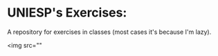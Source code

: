 # UNIESP's Exercises:

A repository for exercises in classes (most cases it's because I'm lazy).

<img src=""

